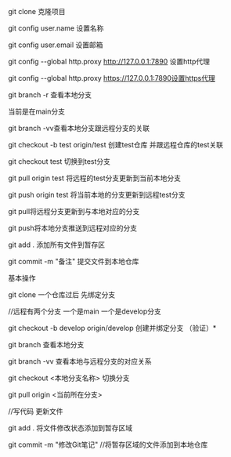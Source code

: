 

git clone 克隆项目

git config user.name 设置名称

git config user.email 设置邮箱

git config --global http.proxy http://127.0.0.1:7890 设置http代理

git config --global http.proxy https://127.0.0.1:7890设置https代理

git branch -r 查看本地分支

当前是在main分支

git branch -vv查看本地分支跟远程分支的关联

git checkout -b test origin/test 创建test仓库 并跟远程仓库的test关联

git checkout test 切换到test分支

git pull origin test 将远程的test分支更新到当前本地分支

git push origin test 将当前本地的分支更新到远程test分支

git pull将远程分支更新到与本地对应的分支

git push将本地分支推送到远程对应的分支

git add . 添加所有文件到暂存区

git commit -m "备注"  提交文件到本地仓库





基本操作

git clone 一个仓库过后 先绑定分支 

//远程有两个分支 一个是main 一个是develop分支

git checkout -b develop origin/develop 创建并绑定分支 （验证）*

git branch 查看本地分支

git branch -vv 查看本地与远程分支的对应关系

git checkout <本地分支名称> 切换分支

git pull origin <当前所在分支>

//写代码 更新文件

git add . 将文件修改状态添加到暂存区域

git commit -m "修改Git笔记" //将暂存区域的文件添加到本地仓库







